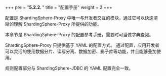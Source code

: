 +++
pre = "<b>5.2.2. </b>"
title = "配置手册"
weight = 2
+++

配置是 ShardingSphere-Proxy 中唯一与开发者交互的模块，通过它可以快速清晰的理解 ShardingSphere-Proxy 所提供的功能。

本章节是 ShardingSphere-Proxy 的配置参考手册，需要时可当做字典查阅。

ShardingSphere-Proxy 只提供基于 YAML 的配置方式。
通过配置，应用开发者可以灵活的使用数据分片、读写分离、数据加密、影子库等功能，并且能够叠加使用。

规则配置部分与 ShardingSphere-JDBC 的 YAML 配置完全一致。
